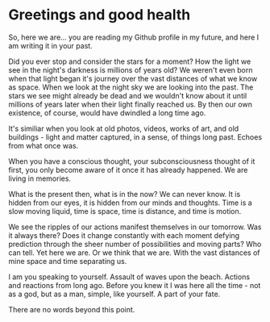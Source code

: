 # Greetings and good health

So, here we are... you are reading my Github profile in my future, and here I am writing it in your past.

Did you ever stop and consider the stars for a moment? How the light we see in the night's darkness is millions of years old? We weren't even born when that light began it's journey over the vast distances of what we know as space. When we look at the night sky we are looking into the past. The stars we see might already be dead and we wouldn't know about it until millions of years later when their light finally reached us. By then our own existence, of course, would have dwindled a long time ago.

It's similiar when you look at old photos, videos, works of art, and old buildings - light and matter captured, in a sense, of things long past. Echoes from what once was.

When you have a conscious thought, your subconsciousness thought of it first, you only become aware of it once it has already happened. We are living in memories.

What is the present then, what is in the now? We can never know. It is hidden from our eyes, it is hidden from our minds and thoughts. Time is a slow moving liquid, time is space, time is distance, and time is motion.

We see the ripples of our actions manifest themselves in our tomorrow. Was it always there? Does it change constantly with each moment defying prediction through the sheer number of possibilities and moving parts? Who can tell. Yet here we are. Or we think that we are. With the vast distances of mine space and time separating us.

I am you speaking to yourself. Assault of waves upon the beach. Actions and reactions from long ago. Before you knew it I was here all the time - not as a god, but as a man, simple, like yourself. A part of your fate.

There are no words beyond this point.





<!--
**Pilvinen/Pilvinen** is a ✨ _special_ ✨ repository because its `README.md` (this file) appears on your GitHub profile.

Here are some ideas to get you started:

- 🔭 I’m currently working on ...
- 🌱 I’m currently learning ...
- 👯 I’m looking to collaborate on ...
- 🤔 I’m looking for help with ...
- 💬 Ask me about ...
- 📫 How to reach me: ...
- 😄 Pronouns: ...
- ⚡ Fun fact: ...
-->
